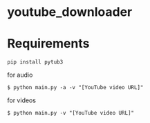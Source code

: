 # youtube_downloader

# Requirements

```  
pip install pytub3  
```


for audio  
```
$ python main.py -a -v "[YouTube video URL]"  
```
for videos 
```
$ python main.py -v "[YouTube video URL]"
```
